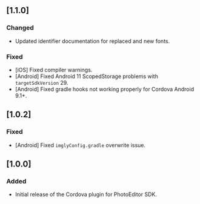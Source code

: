 ## [1.1.0]

### Changed

* Updated identifier documentation for replaced and new fonts.

### Fixed

* [iOS] Fixed compiler warnings.
* [Android] Fixed Android 11 ScopedStorage problems with `targetSdkVersion` 29.
* [Android] Fixed gradle hooks not working properly for Cordova Android 9.1+.

## [1.0.2]

### Fixed

* [Android] Fixed `imglyConfig.gradle` overwrite issue.

## [1.0.0]

### Added

* Initial release of the Cordova plugin for PhotoEditor SDK.
